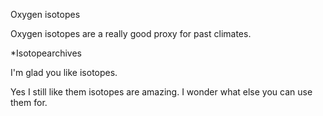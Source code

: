 Oxygen isotopes


Oxygen isotopes are a really good proxy for past climates.


*Isotopearchives

I'm glad you like isotopes.

Yes I still like them isotopes are amazing. I wonder what else you can use them for. 


